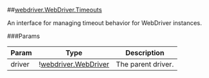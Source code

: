 ##[webdriver.WebDriver.Timeouts](https://code.google.com/p/selenium/source/browse/javascript/webdriver/webdriver.js#1098)

An interface for managing timeout behavior for WebDriver instances.




###Params

Param | Type | Description
--- | --- | ---
driver | &#33;[webdriver.WebDriver](#webdriverwebdriver) | The parent driver.




